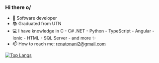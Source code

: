 ### Hi there o/

- 🌱 Software developer
- 📚 Graduated from UTN
- 💻 I have knowledge in C - C# .NET - Python - TypeScript - Angular - Ionic - HTML - SQL Server - and more ✨
- 📫 How to reach me: renatonani2@gmail.com
  
[![Top Langs](https://github-readme-stats.vercel.app/api/top-langs/?username=anuraghazra&layout=pie)](https://github.com/anuraghazra/github-readme-stats)
<!--
**renatonani/renatonani** is a ✨ _special_ ✨ repository because its `README.md` (this file) appears on your GitHub profile.

Here are some ideas to get you started:

- 🔭 I’m currently working on ...
- 🌱 I’m currently learning ...
- 👯 I’m looking to collaborate on ...
- 🤔 I’m looking for help with ...
- 💬 Ask me about ...
- 📫 How to reach me: ...
- 😄 Pronouns: ...
- ⚡ Fun fact: ...
-->
